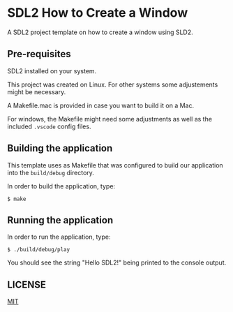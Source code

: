 # SDL2 How to Create a Window

A SDL2 project template on how to create a window using SLD2.

## Pre-requisites

SDL2 installed on your system.

This project was created on Linux. For other systems some adjustements might be necessary.

A Makefile.mac is provided in case you want to build it on a Mac.

For windows, the Makefile might need some adjustments as well as the included `.vscode` config files.

## Building the application

This template uses as Makefile that was configured to build our application into the `build/debug` directory.

In order to build the application, type:

`$ make`

## Running the application

In order to run the application, type:

`$ ./build/debug/play`

You should see the string "Hello SDL2!" being printed to the console output.

## LICENSE

[MIT](https://mit-license.org)
